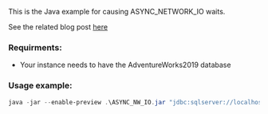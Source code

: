 This is the Java example for causing ASYNC_NETWORK_IO waits.

See the related blog post [here](https://vladdba.com/2024/01/22/how-applications-cause-excessive-async_network_io-waits-in-sql-server/)

### Requirments:

 - Your instance needs to have the AdventureWorks2019 database

### Usage example:
```PowerShell 
java -jar --enable-preview .\ASYNC_NW_IO.jar "jdbc:sqlserver://localhost:1455;databaseName=AdventureWorks2019;encrypt=false" "NameOfYourSQLLogin" "SuperSecurePassword"
```